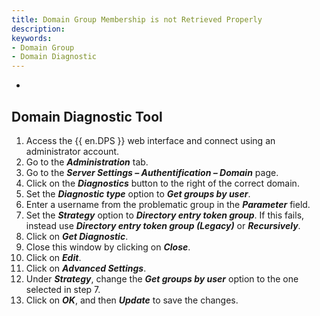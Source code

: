 ```yaml
---
title: Domain Group Membership is not Retrieved Properly
description: 
keywords:
- Domain Group
- Domain Diagnostic
---
```


-

## Domain Diagnostic Tool
1. Access the {{ en.DPS }} web interface and connect using an administrator account.
1. Go to the ***Administration*** tab.
1. Go to the ***Server Settings – Authentification – Domain*** page.
1. Click on the ***Diagnostics*** button to the right of the correct domain.
1. Set the ***Diagnostic type*** option to ***Get groups by user***.
1. Enter a username from the problematic group in the ***Parameter*** field.
1. Set the ***Strategy*** option to ***Directory entry token group***. If this fails, instead use ***Directory entry token group (Legacy)*** or ***Recursively***.
1. Click on ***Get Diagnostic***.
1. Close this window by clicking on ***Close***.
1. Click on ***Edit***.
1. Click on ***Advanced Settings***.
1. Under ***Strategy***, change the ***Get groups by user*** option to the one selected in step 7.
1. Click on ***OK***, and then ***Update*** to save the changes.